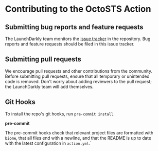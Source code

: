 # Contributing to the OctoSTS Action

## Submitting bug reports and feature requests

The LaunchDarkly team monitors the [issue tracker](https://github.com/launchdarkly/octosts-action/issues) in the repository. Bug reports and feature requests should be filed in this issue tracker.

## Submitting pull requests

We encourage pull requests and other contributions from the community. Before submitting pull requests, ensure that all temporary or unintended code is removed. Don't worry about adding reviewers to the pull request; the LaunchDarkly team will add themselves.

## Git Hooks

To install the repo's git hooks, run `pre-commit install`.

**pre-commit**

The pre-commit hooks check that relevant project files are formatted with `biome`, that all files end with a newline,
and that the README is up to date with the latest configuration in `action.yml`.`
